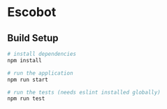 # Escobot

## Build Setup

``` bash
# install dependencies
npm install

# run the application
npm run start

# run the tests (needs eslint installed globally)
npm run test
```